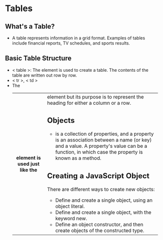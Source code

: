 # Tables #
## What's a Table? ##

- A table represents information in a grid format. Examples of tables include financial reports, TV schedules, and sports results.

## Basic Table Structure ##
- < table >: The <table> element is used to create a table. The contents of the table are written out row by row.
- < tr >, < td >
- The <th> element is used just like the <td> element but its purpose is to represent the heading for either a column or a row.
  
## Objects ## 
- is a collection of properties, and a property is an association between a name (or key) and a value. A property's value can be a function, in which case the property is known as a method. 

## Creating a JavaScript Object ##

There are different ways to create new objects:

* Define and create a single object, using an object literal.
* Define and create a single object, with the keyword new.
* Define an object constructor, and then create objects of the constructed type.
